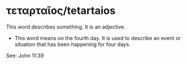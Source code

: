 # τεταρταῖος/tetartaios
This word describes something. It is an adjective.
* This word means on the fourth day. It is used to describe an event or situation that has been happening for four days.

See: John 11:39
